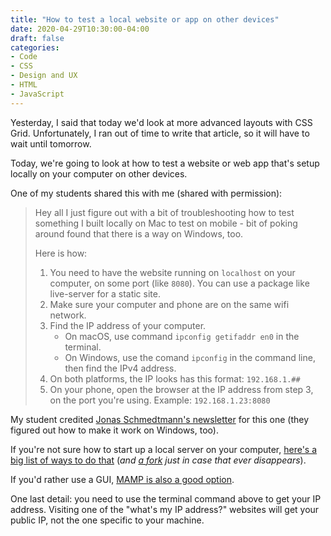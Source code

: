 ```yaml
---
title: "How to test a local website or app on other devices"
date: 2020-04-29T10:30:00-04:00
draft: false
categories:
- Code
- CSS
- Design and UX
- HTML
- JavaScript
---
```


Yesterday, I said that today we'd look at more advanced layouts with CSS Grid. Unfortunately, I ran out of time to write that article, so it will have to wait until tomorrow.

Today, we're going to look at how to test a website or web app that's setup locally on your computer on other devices.

One of my students shared this with me (shared with permission):

> Hey all I just figure out with a bit of troubleshooting how to test something I built locally on Mac to test on mobile - bit of poking around found that there is a way on Windows, too.
>
> Here is how:
>
> 1. You need to have the website running on `localhost` on your computer, on some port (like `8080`). You can use a package like live-server for a static site.
> 2. Make sure your computer and phone are on the same wifi network.
> 3. Find the IP address of your computer.
>     - On macOS, use command `ipconfig getifaddr en0` in the terminal.
>     - On Windows, use the comand `ipconfig` in the command line, then find the IPv4 address.
> 4. On both platforms, the IP looks has this format: `192.168.1.##`
> 5. On your phone, open the browser at the IP address from step 3, on the port you're using. Example: `192.168.1.23:8080`

My student credited [Jonas Schmedtmann's newsletter](https://codingheroes.io/resources/) for this one (they figured out how to make it work on Windows, too).

If you're not sure how to start up a local server on your computer, [here's a big list of ways to do that](https://gist.github.com/willurd/5720255) (*and [a fork](https://gist.github.com/cferdinandi/2b0cd2d0b5b90a49033be0b531b72e17) just in case that ever disappears*).

If you'd rather use a GUI, [MAMP is also a good option](https://www.mamp.info/).

One last detail: you need to use the terminal command above to get your IP address. Visiting one of the "what's my IP address?" websites will get your public IP, not the one specific to your machine.